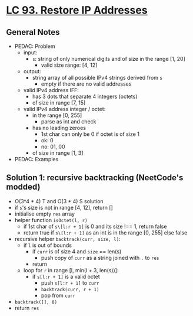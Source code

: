 # [LC 93. Restore IP Addresses](https://leetcode.com/problems/restore-ip-addresses/)

## General Notes

- PEDAC: Problem
  - input: 
    - `s`: string of only numerical digits and of size in the range \[1, 20]
      - valid size range: \[4, 12]
  - output: 
    - string array of all possible IPv4 strings derived from `s`
      - empty if there are no valid addresses
  - valid IPv4 address IFF:
    - has 3 dots that separate 4 integers (octets)
    - of size in range \[7, 15]
  - valid IPv4 address integer / octet:
    - in the range \[0, 255]
      - parse as int and check
    - has no leading zeroes
      - 1st char can only be 0 if octet is of size 1
      - ok: 0
      - no: 01, 00
    - of size in range \[1, 3]
- PEDAC: Examples

## Solution 1: recursive backtracking (NeetCode's modded)

- O(3^4 * 4) T and O(3 * 4) S solution
- if `s`'s size is not in range \[4, 12], return []
- initialise empty `res` array
- helper function `isOctet(l, r)`
  - if 1st char of `s\[l:r + 1]` is 0 and its size !== 1, return false
  - return true if `s\[l:r + 1]` as an int is in the range \[0, 255] else false
- recursive helper `backtrack(curr, size, l)`:
  - if `l` is out of bounds
    - if `curr` is of size 4 and `size` == len(s)
      - push copy of `curr` as a string joined with `.` to `res`
    - return
  - loop for `r` in range \[l, min(l + 3, len(s))]:
    - if `s[l:r + 1]` is a valid octet
      - push `s[l:r + 1]` to `curr`
      - `backtrack(curr, r + 1)`
      - pop from `curr`
- `backtrack([], 0)`
- return `res`